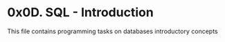# 0x0D. SQL - Introduction
This file contains programming tasks on databases introductory concepts 
